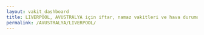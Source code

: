 ```yaml
---
layout: vakit_dashboard
title: LIVERPOOL, AVUSTRALYA için iftar, namaz vakitleri ve hava durumu - ilçe/eyalet seç
permalink: /AVUSTRALYA/LIVERPOOL/
---
```


<script type="text/javascript">
  var GLOBAL_COUNTRY = 'AVUSTRALYA';
  var GLOBAL_CITY = 'LIVERPOOL';
  var GLOBAL_STATE = '';
  var lat = 72;
  var lon = 21;
</script>
